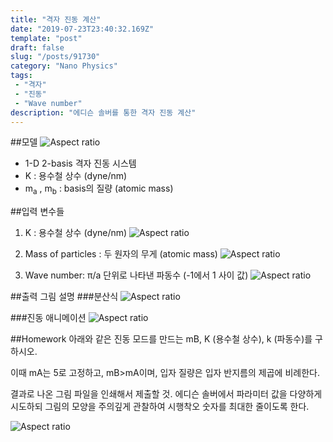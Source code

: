 ```yaml
---
title: "격자 진동 계산"
date: "2019-07-23T23:40:32.169Z"
template: "post"
draft: false
slug: "/posts/91730"
category: "Nano Physics"
tags: 
 - "격자"
 - "진동"
 - "Wave number"
description: "에디슨 솔버를 통한 격자 진동 계산"
---
```


##모델
![Aspect ratio](/media/POST/9173/0.jpg)

- 1-D 2-basis 격자 진동 시스템
- K : 용수철 상수 (dyne/nm)
- $\mathrm{m}_{\mathrm{a}}$ , $\mathrm{m}_{\mathrm{b}}$ : basis의 질량 (atomic mass)

##입력 변수들
 1. K : 용수철 상수 (dyne/nm)
 ![Aspect ratio](/media/POST/9173/1.jpg)

 2. Mass of particles : 두 원자의 무게 (atomic mass)
 ![Aspect ratio](/media/POST/9173/2.jpg)

 3. Wave number: π/a 단위로 나타낸 파동수 (-1에서 1 사이 값)
![Aspect ratio](/media/POST/9173/3.jpg)


##출력 그림 설명
###분산식
![Aspect ratio](/media/POST/9173/4.jpg)

###진동 애니메이션
![Aspect ratio](/media/POST/9173/5.jpg)

##Homework
아래와 같은 진동 모드를 만드는 mB, K (용수철 상수), k (파동수)를 구하시오.

이때 mA는 5로 고정하고, mB>mA이며, 입자 질량은 입자 반지름의 제곱에 비례한다.

결과로 나온 그림 파일을 인쇄해서 제출할 것. 에디슨 솔버에서 파라미터 값을 다양하게 시도하되 그림의 모양을 주의깊게 관찰하여 시행착오 숫자를 최대한 줄이도록 한다.

![Aspect ratio](/media/POST/9173/6.jpg)


